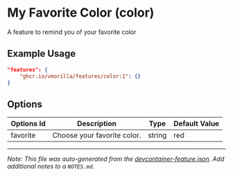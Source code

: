 
# My Favorite Color (color)

A feature to remind you of your favorite color

## Example Usage

```json
"features": {
    "ghcr.io/vmorilla/features/color:1": {}
}
```

## Options

| Options Id | Description | Type | Default Value |
|-----|-----|-----|-----|
| favorite | Choose your favorite color. | string | red |



---

_Note: This file was auto-generated from the [devcontainer-feature.json](https://github.com/vmorilla/features/blob/main/src/color/devcontainer-feature.json).  Add additional notes to a `NOTES.md`._
